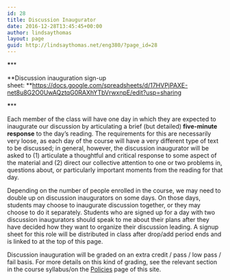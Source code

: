 ```yaml
---
id: 28
title: Discussion Inaugurator
date: 2016-12-28T13:45:45+00:00
author: lindsaythomas
layout: page
guid: http://lindsaythomas.net/eng380/?page_id=28
---
```

**\*****

**Discussion inauguration sign-up sheet: **<a href="https://docs.google.com/spreadsheets/d/17HVPjPAXE-net8u8G2O0UwAQztqG0RAXhYTbVrwxnpE/edit?usp=sharing" target="_blank">https://docs.google.com/spreadsheets/d/17HVPjPAXE-net8u8G2O0UwAQztqG0RAXhYTbVrwxnpE/edit?usp=sharing</a>

**\*****

Each member of the class will have one day in which they are expected to inaugurate our discussion by articulating a brief (but detailed) **five-minute response** to the day’s reading. The requirements for this are necessarily very loose, as each day of the course will have a very different type of text to be discussed; in general, however, the discussion inaugurator will be asked to (1) articulate a thoughtful and critical response to some aspect of the material and (2) direct our collective attention to one or two problems in, questions about, or particularly important moments from the reading for that day.

Depending on the number of people enrolled in the course, we may need to double up on discussion inaugurators on some days. On those days, students may choose to inaugurate discussion together, or they may choose to do it separately. Students who are signed up for a day with two discussion inaugurators should speak to me about their plans after they have decided how they want to organize their discussion leading. A signup sheet for this role will be distributed in class after drop/add period ends and is linked to at the top of this page.

Discussion inauguration will be graded on an extra credit / pass / low pass / fail basis. For more details on this kind of grading, see the relevant section in the course syllabus/on the <a href="http://lindsaythomas.net/eng380/policies/" target="_blank">Policies</a> page of this site.